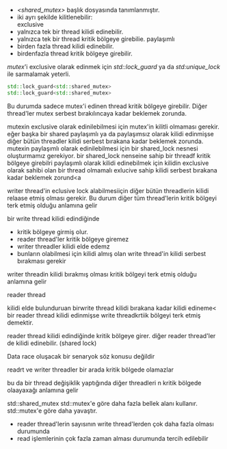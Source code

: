 - _<shared_mutex>_ başlık dosyasında tanımlanmıştır.
- iki ayrı şekilde kilitlenebilir: <br>
exclusive<br>
 - yalnızca tek bir thread kilidi edinebilir.
 - yalnızca tek bir thread kritik bölgeye girebilie.
paylaşımlı <br>
- birden fazla thread kilidi edinebilir.
 - birdenfazla thread kritik bölgeye girebilir.

_mutex_'i exclusive olarak edinmek için _std::lock_guard_ ya da _std:unique_lock_ ile sarmalamak yeterli.

```cpp
std::lock_guard<std::shared_mutex>
std::lock_guard<std::shared_mutex>
```

Bu durumda sadece mutex'i edinen thread kritik bölgeye girebilir.
Diğer thread'ler mutex serbest bırakılıncaya kadar beklemek zorunda.

mutexin exclusive olarak edinilebilmesi için mutex'in kilitli olmaması gerekir.
eğer başka bir shared paylaşımlı ya da paylaşımsız olarak kilidi edinmişse diğer bütün threadler kilidi serbest bırakana kadar beklemek zorunda.
mutexin paylaşımlı olarak edinilebilmesi için bir shared_lock nesnesi oluşturmamız gerekiyor.
bir shared_lock nenseine sahip bir threadf kritik bölgeye girebilri
paylaşımlı olarak kilidi edinebilmek için kilidin exclusive olarak sahibi olan bir thread olmamalı
exlucive sahip kilidi serbest bırakana kadar beklemek zorund<a


writer thread'in eclusive lock alabilmesiiçin diğer bütün threadlerin kilidi relaase etmiş olması gerekir.
Bu durum diğer tüm thread'lerin kritik bölgeyi terk etmiş olduğu anlamına gelir

bir write thread kilidi edindiğinde
- kritik bölgeye girmiş olur.
- reader thread'ler kritik bölgeye giremez
- writer threadler kilidi elde edemz
- bunların olabilmesi için kilidi almış olan write thread'in kilidi serbest bırakması gerekir


writer threadin kilidi bırakmış olması kritik bölgeyi terk etmiş olduğu anlamına gelir


reader thread

kilidi elde bulunduruan birwrite thread kilidi bırakana kadar kilidi edineme<
bir reader thread kilidi edinmişse write threadkrtiik bölgeyi terk etmiş demektir.

reader thread kilidi edindiğinde 
kritik bölgeye girer.
diğer reader thread'ler de kilidi edinebilir. (shared lock)

Data race oluşacak bir senaryok söz konusu değildir

readrt ve writer threadler bir arada kritik bölgede olamazlar

bu da bir thread değişiklik yaptığında diğer threadleri n kritik bölgede olaayaxağı anlamına gelir



std::shared_mutex std::mutex'e göre daha fazla bellek alanı kullanır.
std::mutex'e göre daha yavaştır.

- reader thread'lerin sayısının write thread'lerden çok daha fazla olması durumunda
- read işlemlerinin çok fazla zaman alması durumunda tercih edilebilir






